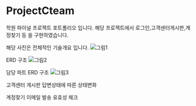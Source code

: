 # ProjectCteam
학원 파이널 프로젝트 포트폴리오 입니다.
해당 프로젝트에서 로그인,고객센터게시판,계정찾기 등 을 구현하였습니다.

해당 사진은 전체적인 기술개요 입니다.
![그림1](https://user-images.githubusercontent.com/62600560/132938971-58ce99c7-86c5-445c-9c44-70874a29ace4.png)

ERD 구조
![그림2](https://user-images.githubusercontent.com/62600560/132939055-cc0de235-75ad-49f0-bbf9-b6e6500ad4f5.png)

담당 파트 ERD 구조
![그림3](https://user-images.githubusercontent.com/62600560/132939081-0aa193a3-1357-4a2b-a510-12565d404bf9.png)

고객센터 게시판 답변상태에 따른 상태변화

계정찾기 이메일 발송 유효성 체크
